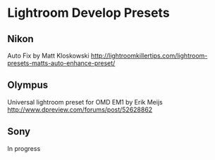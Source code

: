 Lightroom Develop Presets
=========================

## Nikon
Auto Fix by Matt Kloskowski
http://lightroomkillertips.com/lightroom-presets-matts-auto-enhance-preset/

## Olympus
Universal lightroom preset for OMD EM1 by Erik Meijs
http://www.dpreview.com/forums/post/52628862

## Sony
In progress
